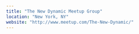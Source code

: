 ```yaml
---
title: "The New Dynamic Meetup Group"
location: "New York, NY"
website: "http://www.meetup.com/The-New-Dynamic/"
---
```

